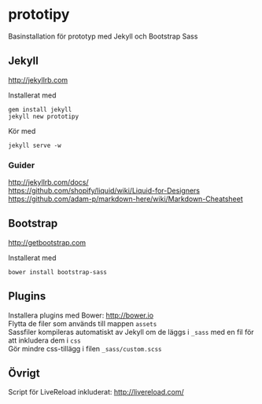 # prototipy
Basinstallation för prototyp med Jekyll och Bootstrap Sass

## Jekyll
http://jekyllrb.com

Installerat med  
```
gem install jekyll
jekyll new prototipy
```

Kör med
```
jekyll serve -w
```

### Guider
http://jekyllrb.com/docs/  
https://github.com/shopify/liquid/wiki/Liquid-for-Designers  
https://github.com/adam-p/markdown-here/wiki/Markdown-Cheatsheet

## Bootstrap
http://getbootstrap.com

Installerat med  
```
bower install bootstrap-sass
```

## Plugins
Installera plugins med Bower: http://bower.io  
Flytta de filer som används till mappen `assets`  
Sassfiler kompileras automatiskt av Jekyll om de läggs i `_sass` med en fil för att inkludera dem i `css`  
Gör mindre css-tillägg i filen `_sass/custom.scss`

## Övrigt
Script för LiveReload inkluderat: http://livereload.com/
